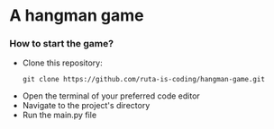 # A hangman game

### How to start the game?
- Clone this repository:
  ```
  git clone https://github.com/ruta-is-coding/hangman-game.git
- Open the terminal of your preferred code editor
- Navigate to the project's directory
- Run the main.py file

